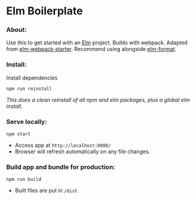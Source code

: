 # Elm Boilerplate

### About:
Use this to get started with an [Elm](http://elm-lang.org/) project. Builds with webpack. Adapted from [elm-webpack-starter](https://github.com/elm-community/elm-webpack-starter). Recommend using alongside [elm-format](https://github.com/avh4/elm-format).


### Install:
Install dependencies
```
npm run reinstall
```
*This does a clean reinstall of all npm and elm packages, plus a global elm install.*


### Serve locally:
```
npm start
```
* Access app at `http://localhost:8080/`
* Browser will refresh automatically on any file changes.


### Build app and bundle for production:
```
npm run build
```
* Built files are put in `/dist`
